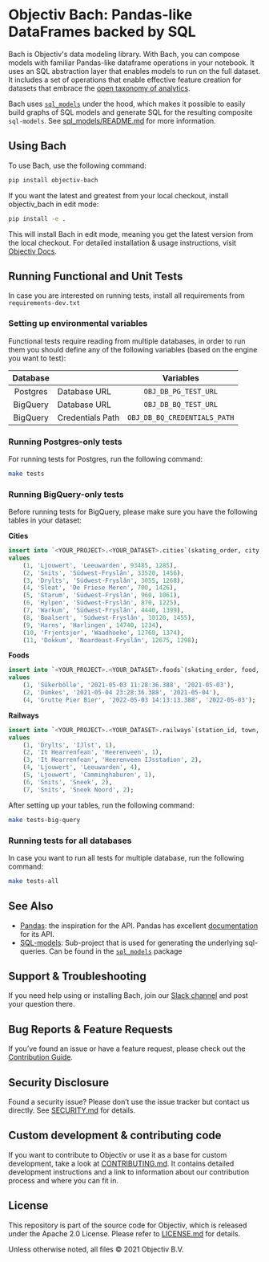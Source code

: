 # Objectiv Bach: Pandas-like DataFrames backed by SQL

Bach is Objectiv's data modeling library. With Bach, you can compose models with familiar Pandas-like dataframe operations in your notebook. It uses an SQL abstraction layer that enables models to run on the full dataset. It includes a set of operations that enable effective feature creation for datasets that embrace the [open taxonomy of analytics](/schema/README.md).

Bach uses [`sql_models`](./sql_models/) under the hood, which makes it possible to easily build graphs of SQL models and generate SQL for the resulting composite `sql-models`. See [sql_models/README.md](./sql_models/README.md) for more information.

## Using Bach
To use Bach, use the following command:
```bash
pip install objectiv-bach
```

If you want the latest and greatest from your local checkout, install objectiv_bach in edit mode:
```bash
pip install -e .
```

This will install Bach in edit mode, meaning you get the latest version from the local checkout.
For detailed installation & usage instructions, visit [Objectiv Docs](https://www.objectiv.io/docs).


## Running Functional and Unit Tests
In case you are interested on running tests, install all requirements from ``requirements-dev.txt``

### Setting up environmental variables
Functional tests require reading from multiple databases, in order to run them you should define
any of the following variables (based on the engine you want to test):

|    Database     |                  |           Variables          |
|:---------------:|------------------|:----------------------------:|
|    Postgres     | Database URL     |     `OBJ_DB_PG_TEST_URL`     |
|    BigQuery     | Database URL     |     `OBJ_DB_BQ_TEST_URL`     |
|    BigQuery     | Credentials Path | `OBJ_DB_BQ_CREDENTIALS_PATH` |



### Running Postgres-only tests
For running tests for Postgres, run the following command:
```bash
make tests
```

### Running BigQuery-only tests
Before running tests for BigQuery, please make sure you have the following tables in your dataset:

**Cities**
```sql
insert into `<YOUR_PROJECT>.<YOUR_DATASET>.cities`(skating_order, city, municipality, inhabitants, founding)
values
    (1, 'Ljouwert', 'Leeuwarden', 93485, 1285),
    (2, 'Snits', 'Súdwest-Fryslân', 33520, 1456),
    (3, 'Drylts', 'Súdwest-Fryslân', 3055, 1268),
    (4, 'Sleat', 'De Friese Meren', 700, 1426),
    (5, 'Starum', 'Súdwest-Fryslân', 960, 1061),
    (6, 'Hylpen', 'Súdwest-Fryslân', 870, 1225),
    (7, 'Warkum', 'Súdwest-Fryslân', 4440, 1399),
    (8, 'Boalsert', 'Súdwest-Fryslân', 10120, 1455),
    (9, 'Harns', 'Harlingen', 14740, 1234),
    (10, 'Frjentsjer', 'Waadhoeke', 12760, 1374),
    (11, 'Dokkum', 'Noardeast-Fryslân', 12675, 1298);
```
**Foods**
```sql
insert into `<YOUR_PROJECT>.<YOUR_DATASET>.foods`(skating_order, food, moment, date)
values
    (1, 'Sûkerbôlle', '2021-05-03 11:28:36.388', '2021-05-03'),
    (2, 'Dúmkes', '2021-05-04 23:28:36.388', '2021-05-04'),
    (4, 'Grutte Pier Bier', '2022-05-03 14:13:13.388', '2022-05-03');
```
**Railways**
```sql
insert into `<YOUR_PROJECT>.<YOUR_DATASET>.railways`(station_id, town, station, platforms)
values
    (1, 'Drylts', 'IJlst', 1),
    (2, 'It Hearrenfean', 'Heerenveen', 1),
    (3, 'It Hearrenfean', 'Heerenveen IJsstadion', 2),
    (4, 'Ljouwert', 'Leeuwarden', 4),
    (5, 'Ljouwert', 'Camminghaburen', 1),
    (6, 'Snits', 'Sneek', 2),
    (7, 'Snits', 'Sneek Noord', 2);
```

After setting up your tables, run the following command:
```bash
make tests-big-query
```

### Running tests for all databases
In case you want to run all tests for multiple database, run the following command:
```bash
make tests-all
```

## See Also
* [Pandas](https://github.com/pandas-dev/pandas): the inspiration for the API.
   Pandas has excellent [documentation](https://pandas.pydata.org/docs/) for its API.
* [SQL-models](./sql_models/): Sub-project that is used for generating the underlying sql-queries. Can be 
  found in the [`sql_models`](./sql_models/) package

## Support & Troubleshooting
If you need help using or installing Bach, join our [Slack channel](https://objectiv.io/join-slack/) and post your question there. 

## Bug Reports & Feature Requests
If you’ve found an issue or have a feature request, please check out the [Contribution Guide](https://objectiv.io/docs/home/the-project/contribute/).

## Security Disclosure
Found a security issue? Please don’t use the issue tracker but contact us directly. See [SECURITY.md](../SECURITY.md) for details.

## Custom development & contributing code
If you want to contribute to Objectiv or use it as a base for custom development, take a look at [CONTRIBUTING.md](CONTRIBUTING.md). It contains detailed development instructions and a link to information about our contribution process and where you can fit in.

## License
This repository is part of the source code for Objectiv, which is released under the Apache 2.0 License. Please refer to [LICENSE.md](../LICENSE.md) for details.

Unless otherwise noted, all files © 2021 Objectiv B.V.
